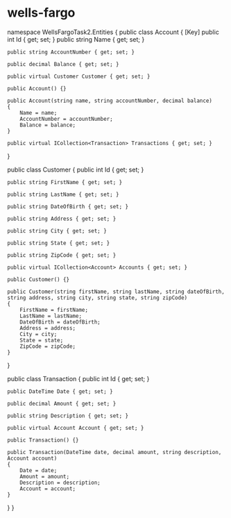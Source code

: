 # wells-fargo

<!-- Here are the classes for each entity in the Wells Fargo Task 2 data model: -->
namespace WellsFargoTask2.Entities { public class Account { [Key] public int Id { get; set; }
    public string Name { get; set; }

    public string AccountNumber { get; set; }

    public decimal Balance { get; set; }

    public virtual Customer Customer { get; set; }

    public Account() {}

    public Account(string name, string accountNumber, decimal balance)
    {
        Name = name;
        AccountNumber = accountNumber;
        Balance = balance;
    }

    public virtual ICollection<Transaction> Transactions { get; set; }
}

public class Customer
{
    public int Id { get; set; }

    public string FirstName { get; set; }

    public string LastName { get; set; }

    public string DateOfBirth { get; set; }

    public string Address { get; set; }

    public string City { get; set; }

    public string State { get; set; }

    public string ZipCode { get; set; }

    public virtual ICollection<Account> Accounts { get; set; }

    public Customer() {}

    public Customer(string firstName, string lastName, string dateOfBirth, string address, string city, string state, string zipCode)
    {
        FirstName = firstName;
        LastName = lastName;
        DateOfBirth = dateOfBirth;
        Address = address;
        City = city;
        State = state;
        ZipCode = zipCode;
    }
}

public class Transaction
{
    public int Id { get; set; }

    public DateTime Date { get; set; }

    public decimal Amount { get; set; }

    public string Description { get; set; }

    public virtual Account Account { get; set; }

    public Transaction() {}

    public Transaction(DateTime date, decimal amount, string description, Account account)
    {
        Date = date;
        Amount = amount;
        Description = description;
        Account = account;
    }
}
}

